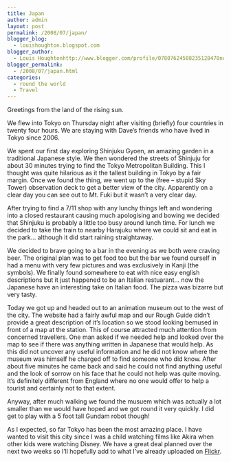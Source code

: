 ```yaml
---
title: Japan
author: admin
layout: post
permalink: /2008/07/japan/
blogger_blog:
  - louishoughton.blogspot.com
blogger_author:
  - Louis Houghtonhttp://www.blogger.com/profile/07807624508235128478noreply@blogger.com
blogger_permalink:
  - /2008/07/japan.html
categories:
  - round the world
  - Travel
---
```

Greetings from the land of the rising sun.

We flew into Tokyo on Thursday night after visiting (briefly) four countries in twenty four hours. We are staying with Dave&#8217;s friends who have lived in Tokyo since 2006.

We spent our first day exploring Shinjuku Gyoen, an amazing garden in a traditional Japanese style. We then wondered the streets of Shinjuju for about 30 minutes trying to find the Tokyo Metropolitan Building. This I thought was quite hilarious as it the tallest building in Tokyo by a fair margin. Once we found the thing, we went up to the (free &#8211; stupid Sky Tower) observation deck to get a better view of the city. Apparently on a clear day you can see out to Mt. Fuki but it wasn&#8217;t a very clear day.

After trying to find a 7/11 shop with any lunchy things left and wondering into a closed restaurant causing much apologising and bowing we decided that Shinjuku is probably a little too busy around lunch time. For lunch we decided to take the train to nearby Harajuku where we could sit and eat in the park&#8230; although it did start raining straightaway.

We decided to brave going to a bar in the evening as we both were craving beer. The original plan was to get food too but the bar we found ourself in had a menu with very few pictures and was exclusively in Kanji (the symbols). We finally found somewhere to eat with nice easy english descriptions but it just happened to be an Italian restuarant&#8230; now the Japanese have an interesting take on Italian food. The pizza was bizarre but very tasty.

Today we got up and headed out to an animation museum out to the west of the city. The website had a fairly awful map and our Rough Guide didn&#8217;t provide a great description of it&#8217;s location so we stood looking bemused in front of a map at the station. This of course attracted much attention from concerned travellers. One man asked if we needed help and looked over the map to see if there was anything written in Japanese that would help. As this did not uncover any useful information and he did not know where the museum was himself he charged off to find someone who did know. After about five minutes he came back and said he could not find anything useful and the look of sorrow on his face that he could not help was quite moving. It&#8217;s definitely different from England where no one would offer to help a tourist and certainly not to that extent.

Anyway, after much walking we found the musuem which was actually a lot smaller than we would have hoped and we got round it very quickly. I did get to play with a 5 foot tall Gundam robot though!

As I expected, so far Tokyo has been the most amazing place. I have wanted to visit this city since I was a child watching films like Akira when other kids were watching Disney. We have a great deal planned over the next two weeks so I&#8217;ll hopefully add to what I&#8217;ve already uploaded on [Flickr][1].

 [1]: http://www.flickr.com/photos/louisblack/